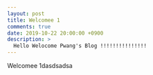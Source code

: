 ```yaml
---
layout: post
title: Welcomee 1
comments: true
date: 2019-10-22 20:00:00 +0900
description: >
  Hello Welocome Pwang's Blog !!!!!!!!!!!!!!!
---
```


Welcomee 1dasdsadsa